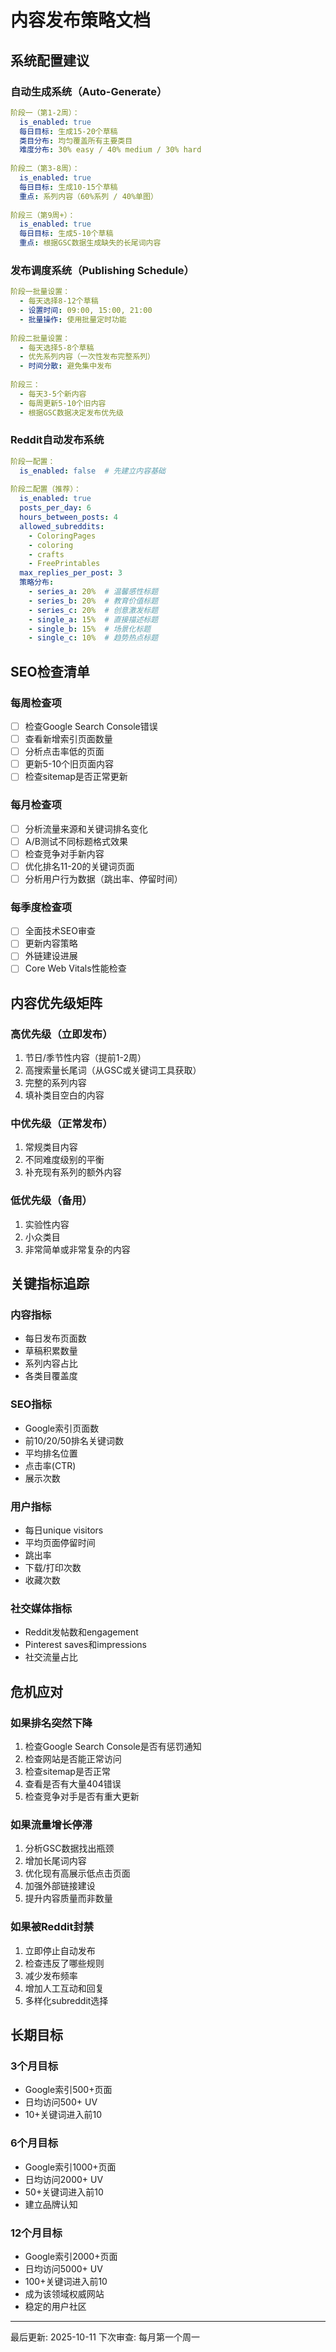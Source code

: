 # 内容发布策略文档

## 系统配置建议

### 自动生成系统（Auto-Generate）
```yaml
阶段一（第1-2周）：
  is_enabled: true
  每日目标: 生成15-20个草稿
  类目分布: 均匀覆盖所有主要类目
  难度分布: 30% easy / 40% medium / 30% hard
  
阶段二（第3-8周）：
  is_enabled: true
  每日目标: 生成10-15个草稿
  重点: 系列内容（60%系列 / 40%单图）
  
阶段三（第9周+）：
  is_enabled: true
  每日目标: 生成5-10个草稿
  重点: 根据GSC数据生成缺失的长尾词内容
```

### 发布调度系统（Publishing Schedule）
```yaml
阶段一批量设置：
  - 每天选择8-12个草稿
  - 设置时间: 09:00, 15:00, 21:00
  - 批量操作: 使用批量定时功能
  
阶段二批量设置：
  - 每天选择5-8个草稿
  - 优先系列内容（一次性发布完整系列）
  - 时间分散: 避免集中发布
  
阶段三：
  - 每天3-5个新内容
  - 每周更新5-10个旧内容
  - 根据GSC数据决定发布优先级
```

### Reddit自动发布系统
```yaml
阶段一配置：
  is_enabled: false  # 先建立内容基础
  
阶段二配置（推荐）：
  is_enabled: true
  posts_per_day: 6
  hours_between_posts: 4
  allowed_subreddits: 
    - ColoringPages
    - coloring
    - crafts
    - FreePrintables
  max_replies_per_post: 3
  策略分布:
    - series_a: 20%  # 温馨感性标题
    - series_b: 20%  # 教育价值标题
    - series_c: 20%  # 创意激发标题
    - single_a: 15%  # 直接描述标题
    - single_b: 15%  # 场景化标题
    - single_c: 10%  # 趋势热点标题
```

## SEO检查清单

### 每周检查项
- [ ] 检查Google Search Console错误
- [ ] 查看新增索引页面数量
- [ ] 分析点击率低的页面
- [ ] 更新5-10个旧页面内容
- [ ] 检查sitemap是否正常更新

### 每月检查项
- [ ] 分析流量来源和关键词排名变化
- [ ] A/B测试不同标题格式效果
- [ ] 检查竞争对手新内容
- [ ] 优化排名11-20的关键词页面
- [ ] 分析用户行为数据（跳出率、停留时间）

### 每季度检查项
- [ ] 全面技术SEO审查
- [ ] 更新内容策略
- [ ] 外链建设进展
- [ ] Core Web Vitals性能检查

## 内容优先级矩阵

### 高优先级（立即发布）
1. 节日/季节性内容（提前1-2周）
2. 高搜索量长尾词（从GSC或关键词工具获取）
3. 完整的系列内容
4. 填补类目空白的内容

### 中优先级（正常发布）
1. 常规类目内容
2. 不同难度级别的平衡
3. 补充现有系列的额外内容

### 低优先级（备用）
1. 实验性内容
2. 小众类目
3. 非常简单或非常复杂的内容

## 关键指标追踪

### 内容指标
- 每日发布页面数
- 草稿积累数量
- 系列内容占比
- 各类目覆盖度

### SEO指标
- Google索引页面数
- 前10/20/50排名关键词数
- 平均排名位置
- 点击率(CTR)
- 展示次数

### 用户指标
- 每日unique visitors
- 平均页面停留时间
- 跳出率
- 下载/打印次数
- 收藏次数

### 社交媒体指标
- Reddit发帖数和engagement
- Pinterest saves和impressions
- 社交流量占比

## 危机应对

### 如果排名突然下降
1. 检查Google Search Console是否有惩罚通知
2. 检查网站是否能正常访问
3. 检查sitemap是否正常
4. 查看是否有大量404错误
5. 检查竞争对手是否有重大更新

### 如果流量增长停滞
1. 分析GSC数据找出瓶颈
2. 增加长尾词内容
3. 优化现有高展示低点击页面
4. 加强外部链接建设
5. 提升内容质量而非数量

### 如果被Reddit封禁
1. 立即停止自动发布
2. 检查违反了哪些规则
3. 减少发布频率
4. 增加人工互动和回复
5. 多样化subreddit选择

## 长期目标

### 3个月目标
- Google索引500+页面
- 日均访问500+ UV
- 10+关键词进入前10

### 6个月目标
- Google索引1000+页面
- 日均访问2000+ UV
- 50+关键词进入前10
- 建立品牌认知

### 12个月目标
- Google索引2000+页面
- 日均访问5000+ UV
- 100+关键词进入前10
- 成为该领域权威网站
- 稳定的用户社区

---

最后更新: 2025-10-11
下次审查: 每月第一个周一
